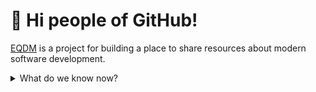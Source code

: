 # 👋 Hi people of GitHub!

[EQDM](https://eqdm.dev) is a project for building a place to share resources about modern software development.

<details>
  <summary>What do we know now?</summary>
  
  ## 🕵️‍♀️🕵️‍♀️  
  - Blog using Wowchemy, powered by Hugo  
  - Host on Netlify  
  - Pull at the 🧶 of the many knowledge capture channels (Notes, Bear.app, Drafts.app, Obsidian, and far to many bespoke markdown files) and share on EQDM  
</details>
<!---
eqdm-dev/eqdm-dev is a ✨ special ✨ repository because its `README.md` (this file) appears on your GitHub profile.
You can click the Preview link to take a look at your changes.
- 👀 I’m interested in ...
- 🌱 I’m currently learning ...
- 💞️ I’m looking to collaborate on ...
- 📫 How to reach me ...
--->
